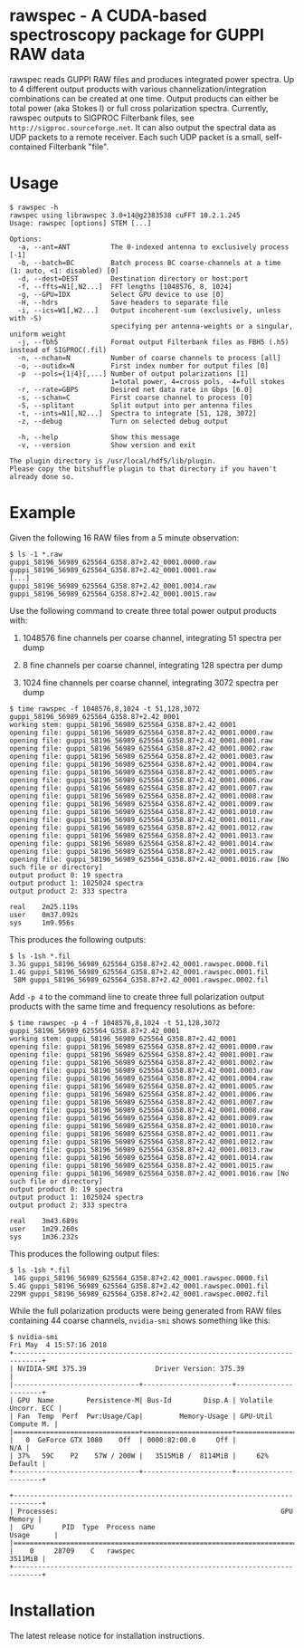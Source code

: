 # rawspec - A CUDA-based spectroscopy package for GUPPI RAW data

rawspec reads GUPPI RAW files and produces integrated power spectra.  Up to 4
different output products with various channelization/integration combinations
can be created at one time.  Output products can either be total power (aka
Stokes I) or full cross polarization spectra.  Currently, rawspec outputs to
SIGPROC Filterbank files, see `http://sigproc.sourceforge.net`.  It can also
output the spectral data as UDP packets to a remote receiver.  Each such UDP
packet is a small, self-contained Filterbank "file".

# Usage

```
$ rawspec -h
rawspec using librawspec 3.0+14@g2383538 cuFFT 10.2.1.245
Usage: rawspec [options] STEM [...]

Options:
  -a, --ant=ANT          The 0-indexed antenna to exclusively process [-1]
  -b, --batch=BC         Batch process BC coarse-channels at a time (1: auto, <1: disabled) [0]
  -d, --dest=DEST        Destination directory or host:port
  -f, --ffts=N1[,N2...]  FFT lengths [1048576, 8, 1024]
  -g, --GPU=IDX          Select GPU device to use [0]
  -H, --hdrs             Save headers to separate file
  -i, --ics=W1[,W2...]   Output incoherent-sum (exclusively, unless with -S)
                         specifying per antenna-weights or a singular, uniform weight
  -j, --fbh5             Format output Filterbank files as FBH5 (.h5) instead of SIGPROC(.fil)
  -n, --nchan=N          Number of coarse channels to process [all]
  -o, --outidx=N         First index number for output files [0]
  -p  --pols={1|4}[,...] Number of output polarizations [1]
                         1=total power, 4=cross pols, -4=full stokes
  -r, --rate=GBPS        Desired net data rate in Gbps [6.0]
  -s, --schan=C          First coarse channel to process [0]
  -S, --splitant         Split output into per antenna files
  -t, --ints=N1[,N2...]  Spectra to integrate [51, 128, 3072]
  -z, --debug            Turn on selected debug output

  -h, --help             Show this message
  -v, --version          Show version and exit

The plugin directory is /usr/local/hdf5/lib/plugin.
Please copy the bitshuffle plugin to that directory if you haven't already done so.
```

# Example

Given the following 16 RAW files from a 5 minute observation:

```
$ ls -1 *.raw
guppi_58196_56989_625564_G358.87+2.42_0001.0000.raw
guppi_58196_56989_625564_G358.87+2.42_0001.0001.raw
[...]
guppi_58196_56989_625564_G358.87+2.42_0001.0014.raw
guppi_58196_56989_625564_G358.87+2.42_0001.0015.raw
```

Use the following command to create three total power output products with:

1. 1048576 fine channels per coarse channel, integrating 51 spectra per dump

2. 8 fine channels per coarse channel, integrating 128 spectra per dump

3. 1024 fine channels per coarse channel, integrating 3072 spectra per dump

```
$ time rawspec -f 1048576,8,1024 -t 51,128,3072 guppi_58196_56989_625564_G358.87+2.42_0001
working stem: guppi_58196_56989_625564_G358.87+2.42_0001
opening file: guppi_58196_56989_625564_G358.87+2.42_0001.0000.raw
opening file: guppi_58196_56989_625564_G358.87+2.42_0001.0001.raw
opening file: guppi_58196_56989_625564_G358.87+2.42_0001.0002.raw
opening file: guppi_58196_56989_625564_G358.87+2.42_0001.0003.raw
opening file: guppi_58196_56989_625564_G358.87+2.42_0001.0004.raw
opening file: guppi_58196_56989_625564_G358.87+2.42_0001.0005.raw
opening file: guppi_58196_56989_625564_G358.87+2.42_0001.0006.raw
opening file: guppi_58196_56989_625564_G358.87+2.42_0001.0007.raw
opening file: guppi_58196_56989_625564_G358.87+2.42_0001.0008.raw
opening file: guppi_58196_56989_625564_G358.87+2.42_0001.0009.raw
opening file: guppi_58196_56989_625564_G358.87+2.42_0001.0010.raw
opening file: guppi_58196_56989_625564_G358.87+2.42_0001.0011.raw
opening file: guppi_58196_56989_625564_G358.87+2.42_0001.0012.raw
opening file: guppi_58196_56989_625564_G358.87+2.42_0001.0013.raw
opening file: guppi_58196_56989_625564_G358.87+2.42_0001.0014.raw
opening file: guppi_58196_56989_625564_G358.87+2.42_0001.0015.raw
opening file: guppi_58196_56989_625564_G358.87+2.42_0001.0016.raw [No such file or directory]
output product 0: 19 spectra
output product 1: 1025024 spectra
output product 2: 333 spectra

real    2m25.119s
user    0m37.092s
sys     1m9.956s
```

This produces the following outputs:

```
$ ls -1sh *.fil
3.3G guppi_58196_56989_625564_G358.87+2.42_0001.rawspec.0000.fil
1.4G guppi_58196_56989_625564_G358.87+2.42_0001.rawspec.0001.fil
 58M guppi_58196_56989_625564_G358.87+2.42_0001.rawspec.0002.fil
```

Add `-p 4` to the command line to create three full polarization output
products with the same time and frequency resolutions as before:

```
$ time rawspec -p 4 -f 1048576,8,1024 -t 51,128,3072 guppi_58196_56989_625564_G358.87+2.42_0001
working stem: guppi_58196_56989_625564_G358.87+2.42_0001
opening file: guppi_58196_56989_625564_G358.87+2.42_0001.0000.raw
opening file: guppi_58196_56989_625564_G358.87+2.42_0001.0001.raw
opening file: guppi_58196_56989_625564_G358.87+2.42_0001.0002.raw
opening file: guppi_58196_56989_625564_G358.87+2.42_0001.0003.raw
opening file: guppi_58196_56989_625564_G358.87+2.42_0001.0004.raw
opening file: guppi_58196_56989_625564_G358.87+2.42_0001.0005.raw
opening file: guppi_58196_56989_625564_G358.87+2.42_0001.0006.raw
opening file: guppi_58196_56989_625564_G358.87+2.42_0001.0007.raw
opening file: guppi_58196_56989_625564_G358.87+2.42_0001.0008.raw
opening file: guppi_58196_56989_625564_G358.87+2.42_0001.0009.raw
opening file: guppi_58196_56989_625564_G358.87+2.42_0001.0010.raw
opening file: guppi_58196_56989_625564_G358.87+2.42_0001.0011.raw
opening file: guppi_58196_56989_625564_G358.87+2.42_0001.0012.raw
opening file: guppi_58196_56989_625564_G358.87+2.42_0001.0013.raw
opening file: guppi_58196_56989_625564_G358.87+2.42_0001.0014.raw
opening file: guppi_58196_56989_625564_G358.87+2.42_0001.0015.raw
opening file: guppi_58196_56989_625564_G358.87+2.42_0001.0016.raw [No such file or directory]
output product 0: 19 spectra
output product 1: 1025024 spectra
output product 2: 333 spectra

real    3m43.689s
user    1m29.260s
sys     1m36.232s
```

This produces the following output files:

```
$ ls -1sh *.fil
 14G guppi_58196_56989_625564_G358.87+2.42_0001.rawspec.0000.fil
5.4G guppi_58196_56989_625564_G358.87+2.42_0001.rawspec.0001.fil
229M guppi_58196_56989_625564_G358.87+2.42_0001.rawspec.0002.fil
```

While the full polarization products were being generated from RAW files
containing 44 coarse channels, `nvidia-smi` shows something like this:

```
$ nvidia-smi 
Fri May  4 15:57:16 2018       
+-----------------------------------------------------------------------------+
| NVIDIA-SMI 375.39                 Driver Version: 375.39                    |
|-------------------------------+----------------------+----------------------+
| GPU  Name        Persistence-M| Bus-Id        Disp.A | Volatile Uncorr. ECC |
| Fan  Temp  Perf  Pwr:Usage/Cap|         Memory-Usage | GPU-Util  Compute M. |
|===============================+======================+======================|
|   0  GeForce GTX 1080    Off  | 0000:82:00.0     Off |                  N/A |
| 37%   59C    P2    57W / 200W |   3515MiB /  8114MiB |     62%      Default |
+-------------------------------+----------------------+----------------------+
                                                                               
+-----------------------------------------------------------------------------+
| Processes:                                                       GPU Memory |
|  GPU       PID  Type  Process name                               Usage      |
|=============================================================================|
|    0     28709    C   rawspec                                       3511MiB |
+-----------------------------------------------------------------------------+
```

# Installation

The latest release notice for installation instructions.
